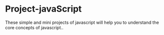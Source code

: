 # Project-javaScript
These simple and mini projects of javascript will help you to understand the core concepts of javascript.. 

